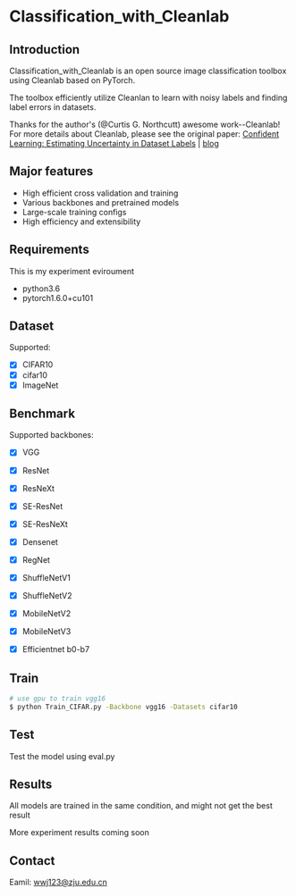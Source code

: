 # Classification_with_Cleanlab
  

## Introduction
Classification_with_Cleanlab is an open source image classification toolbox using Cleanlab based on PyTorch.

The toolbox efficiently utilize Cleanlan to learn with noisy labels and finding label errors in datasets.

Thanks for the author's (@Curtis G. Northcutt) awesome work--Cleanlab!
For more details about Cleanlab, please see the original paper: 
[Confident Learning: Estimating Uncertainty in Dataset Labels](https://arxiv.org/abs/1911.00068) | [blog](https://l7.curtisnorthcutt.com/confident-learning)

## Major features

- High efficient cross validation and training
- Various backbones and pretrained models
- Large-scale training configs
- High efficiency and extensibility


## Requirements

This is my experiment eviroument
- python3.6
- pytorch1.6.0+cu101

## Dataset
Supported:
- [x] CIFAR10
- [x] cifar10
- [x] ImageNet

## Benchmark 

Supported backbones:
- [x] VGG
- [x] ResNet
- [x] ResNeXt
- [x] SE-ResNet
- [x] SE-ResNeXt
- [x] Densenet
- [x] RegNet
- [x] ShuffleNetV1
- [x] ShuffleNetV2
- [x] MobileNetV2
- [x] MobileNetV3
- [x] Efficientnet b0-b7



## Train

```bash
# use gpu to train vgg16
$ python Train_CIFAR.py -Backbone vgg16 -Datasets cifar10
```

## Test 
Test the model using eval.py


## Results
All models are trained in the same condition, and might not get the best result


More experiment results coming soon

## Contact

Eamil: wwj123@zju.edu.cn